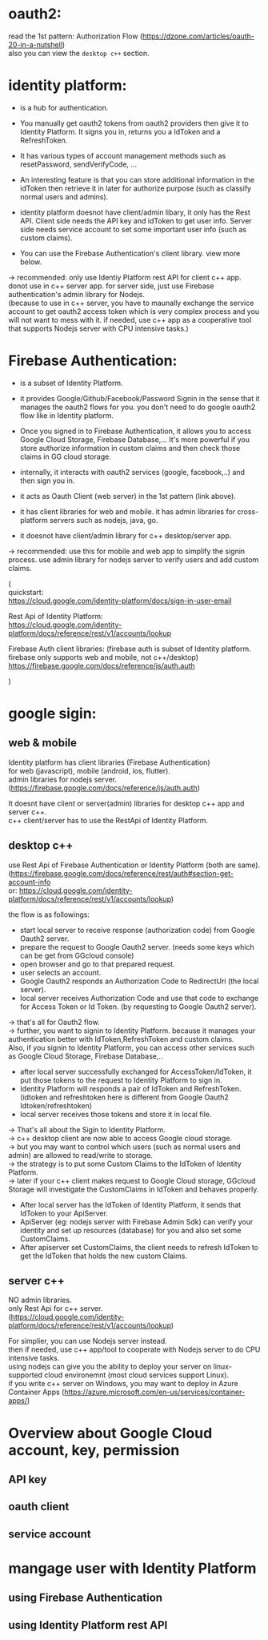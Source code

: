 
# oauth2:
read the 1st pattern: Authorization Flow (https://dzone.com/articles/oauth-20-in-a-nutshell)  
also you can view the `desktop c++` section.

# identity platform:
- is a hub for authentication. 
- You manually get oauth2 tokens from oauth2 providers then give it to Identity Platform. It signs you in, returns you a IdToken and a RefreshToken.
- It has various types of account management methods such as resetPassword, sendVerifyCode, ...
- An interesting feature is that you can store additional information in the idToken then retrieve it in later for authorize purpose (such as classify normal users and admins). 

- identity platform doesnot have client/admin libary, it only has the Rest API. Client side needs the API key and idToken to get user info. Server side needs service account to set some important user info (such as custom claims). 
- You can use the Firebase Authentication's client library. view more below.

-> recommended: only use Identiy Platform rest API for client c++ app. donot use in c++ server app. for server side, just use Firebase authentication's admin library for Nodejs.  
(because to use in c++ server, you have to maunally exchange the service account to get oauth2 access token which is very complex process and you will not want to mess with it. if needed, use c++ app as a cooperative tool that supports Nodejs server with CPU intensive tasks.) 

# Firebase Authentication:
- is a subset of Identity Platform.
- it provides Google/Github/Facebook/Password Signin in the sense that it manages the oauth2 flows for you. you don't need to do google oauth2 flow like in Identity platform.
- Once you signed in to Firebase Authentication, it allows you to access Google Cloud Storage, Firebase Database,... It's more powerful if you store authorize information in custom claims and then check those claims in GG cloud storage.

- internally, it interacts with oauth2 services (google, facebook,..) and then sign you in.
- it acts as Oauth Client (web server) in the 1st pattern (link above).

- it has client libraries for web and mobile. it has admin libraries for cross-platform servers such as nodejs, java, go.
- it doesnot have client/admin library for c++ desktop/server app.

-> recommended: use this for mobile and web app to simplify the signin process. use admin library for nodejs server to verify users and add custom claims.

(  
quickstart:  
https://cloud.google.com/identity-platform/docs/sign-in-user-email

Rest Api of Identity Platform:  
https://cloud.google.com/identity-platform/docs/reference/rest/v1/accounts/lookup

Firebase Auth client libraries: (firebase auth is subset of Identity platform. firebase only supports web and mobile, not c++/desktop)  
https://firebase.google.com/docs/reference/js/auth.auth

)

# google sigin:
## web & mobile
Identity platform has client libraries (Firebase Authentication)   
for web (javascript), mobile (android, ios, flutter).  
admin libraries for nodejs server.  
(https://firebase.google.com/docs/reference/js/auth.auth)

It doesnt have client or server(admin) libraries for desktop c++ app and server c++.  
c++ client/server has to use the RestApi of Identity Platform.  

## desktop c++
use Rest Api of Firebase Authentication or Identity Platform (both are same).  
(https://firebase.google.com/docs/reference/rest/auth#section-get-account-info  
or: https://cloud.google.com/identity-platform/docs/reference/rest/v1/accounts/lookup)

the flow is as followings:  
- start local server to receive response (authorization code) from Google Oauth2 server.
- prepare the request to Google Oauth2 server. (needs some keys which can be get from GGcloud console)
- open browser and go to that prepared request.
- user selects an account.
- Google Oauth2 responds an Authorization Code to RedirectUri (the local server).
- local server receives Authorization Code and use that code to exchange for Access Token or Id Token.
(by requesting to Google Oauth2 server).

-> that's all for Oauth2 flow.  
-> further, you want to signin to Identity Platform. because it manages your authentication better with IdToken,RefreshToken and custom claims.   
Also, if you signin to Identity Platform, you can access other services such as Google Cloud Storage, Firebase Database,..   

- after local server successfully exchanged for AccessToken/IdToken, it put those tokens to the request to Identity Platform to sign in.  
- Identity Platform will responds a pair of IdToken and RefreshToken.  
(idtoken and refreshtoken here is different from Google Oauth2 Idtoken/refreshtoken)
- local server receives those tokens and store it in local file.

-> That's all about the Sigin to Identity Platform.  
-> c++ desktop client are now able to access Google cloud storage.  
-> but you may want to control which users (such as normal users and admin) are allowed to read/write to storage.  
-> the strategy is to put some Custom Claims to the IdToken of Identity Platform.   
-> later if your c++ client makes request to Google Cloud storage, GGcloud Storage will investigate the CustomClaims in IdToken and behaves properly.  

- After local server has the IdToken of Identity Platform, it sends that IdToken to your ApiServer.
- ApiServer (eg: nodejs server with Firebase Admin Sdk) can verify your identity and set up resources (database) for you and also set some CustomClaims.
- After apiserver set CustomClaims, the client needs to refresh IdToken to get the IdToken that holds the new custom Claims.

## server c++
NO admin libraries.  
only Rest Api for c++ server.  
(https://cloud.google.com/identity-platform/docs/reference/rest/v1/accounts/lookup)

For simplier, you can use Nodejs server instead.   
then if needed, use c++ app/tool to cooperate with Nodejs server to do CPU intensive tasks.  
using nodejs can give you the ability to deploy your server on linux-supported cloud environemnt (most cloud services support Linux).  
if you write c++ server on Windows, you may want to deploy in Azure Container Apps (https://azure.microsoft.com/en-us/services/container-apps/)


# Overview about Google Cloud account, key, permission
## API key

## oauth client

## service account


# mangage user with Identity Platform
## using Firebase Authentication


## using Identity Platform rest API

